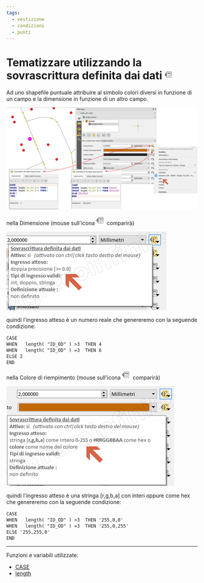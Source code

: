 ```yaml
---
tags:
  - vestizione
  - condizioni
  - punti
---
```


# Tematizzare utilizzando la sovrascrittura definita dai dati ![icon](../img/mIconDataDefine.png)

Ad uno shapefile puntuale attribuire al simbolo colori diversi in funzione di un campo e la dimensione in funzione di un altro campo.

[![tema](../img/esempi/tematizzare/tematizzare1.png)](../img/esempi/tematizzare/tematizzare1.png)

nella Dimensione (mouse sull'icona ![icon](../img/mIconDataDefine.png) comparirà)

[![tema](../img/esempi/tematizzare/tematizzare2.png)](../img/esempi/tematizzare/tematizzare2.png)

quindi l'ingresso atteso è un numero reale che genereremo con la seguende condizione:

```
CASE 
WHEN   length( "ID_OD" ) >3  THEN 4
WHEN   length( "ID_OD" ) =3  THEN 6
ELSE 2
END
```

nella Colore di riempimento (mouse sull'icona ![icon](../img/mIconDataDefine.png) comparirà)

[![tema](../img/esempi/tematizzare/tematizzare3.png)](../img/esempi/tematizzare/tematizzare3.png)

quindi l'ingresso atteso è una stringa [r,g,b,a] con interi oppure come hex che genereremo con la seguende condizione:
```
CASE 
WHEN   length( "ID_OD" ) >3  THEN '255,0,0'
WHEN   length( "ID_OD" ) =3  THEN '255,0,255'
ELSE '255,255,0'
END
```

---

Funzioni e variabili utilizzate:

* [CASE](../gr_funzioni/condizioni/condizioni_unico.md#CASE)
* [length](../gr_funzioni/geometria/geometria_unico.md#length_1)
